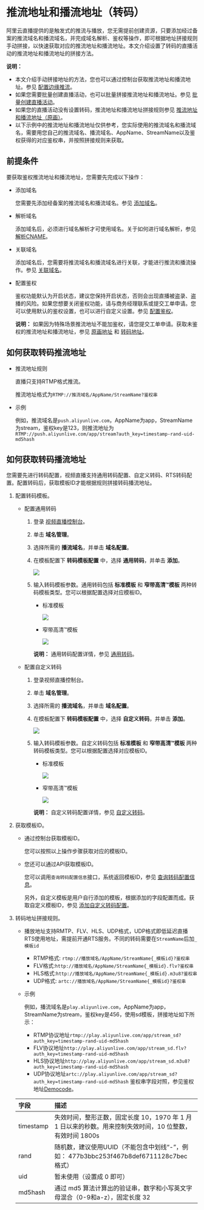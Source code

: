 # 推流地址和播流地址（转码）

阿里云直播提供的是触发式的推流与播放，您无需提前创建资源，只要添加经过备案的推流域名和播流域名，并完成域名解析、鉴权等操作，即可根据地址拼接规则手动拼接，以快速获取对应的推流地址和播流地址。本文介绍设置了转码的直播活动的推流地址和播流地址的拼接方法。

**说明：**

-   本文介绍手动拼接地址的方法，您也可以通过控制台获取推流地址和播流地址。参见 [配置边缘推流](/cn.zh-CN/用户指南/推播流配置/配置边缘推流.md)。
-   如果您需要批量创建直播活动，也可以批量拼接推流地址和播流地址。参见 [批量创建直播活动](/cn.zh-CN/用户指南/推播流配置/批量创建直播活动.md)。
-   如果您的直播活动没有设置转码，推流地址和播流地址拼接规则参见 [推流地址和播流地址（原画）](/cn.zh-CN/用户指南/推播流配置/推流地址和播流地址/推流地址与播流地址（原画）.md)。
-   以下示例中的推流地址和播流地址仅供参考，您实际使用的推流域名和播流域名，需要用您自己的推流域名、播流域名、AppName、StreamName以及鉴权获得的对应鉴权串，并按照拼接规则来获取。

## 前提条件

要获取鉴权推流地址和播流地址，您需要先完成以下操作：

-   添加域名

    您需要先添加经备案的推流域名和播流域名。参见 [添加域名](/cn.zh-CN/用户指南/域名管理/管理域名/添加域名.md)。

-   解析域名

    添加域名后，必须进行域名解析才可使用域名。关于如何进行域名解析，参见 [解析CNAME](/cn.zh-CN/用户指南/域名管理/解析CNAME.md)。

-   关联域名

    添加域名后，您需要将推流域名和播流域名进行关联，才能进行推流和播流操作。参见 [关联域名](/cn.zh-CN/用户指南/域名管理/管理域名/关联域名.md)。

-   配置鉴权

    鉴权功能默认为开启状态，建议您保持开启状态，否则会出现直播被盗录、盗播的风险。如果您想要关闭鉴权功能，请与商务经理联系或提交工单申请。您可以使用默认的鉴权设置，也可以进行自定义设置。参见 [配置鉴权](/cn.zh-CN/用户指南/域名管理/访问控制/配置鉴权.md)。

    **说明：** 如果因为特殊场景推流地址不能加鉴权，请您提交工单申请。获取未鉴权的推流地址和播流地址，参见 [原画地址](/cn.zh-CN/用户指南/推播流配置/推流地址和播流地址（未鉴权）/推流地址和播流地址（原画）.md) 和 [转码地址](/cn.zh-CN/用户指南/推播流配置/推流地址和播流地址（未鉴权）/推流地址和播流地址（转码）.md)。


## 如何获取转码推流地址

-   推流地址规则

    直播只支持RTMP格式推流。

    推流地址格式为`RTMP://推流域名/AppName/StreamName?鉴权串`

-   示例

    例如，推流域名是`push.aliyunlive.com`，AppName为app，StreamName为stream，鉴权key是123，则推流地址为`RTMP://push.aliyunlive.com/app/stream?auth_key=timestamp-rand-uid-md5hash`


## 如何获取转码播流地址

您需要先进行转码配置，视频直播支持通用转码配置、自定义转码、RTS转码配置。配置转码后，获取模板ID才能根据规则拼接转码播流地址。

1.  配置转码模板。
    -   配置通用转码
        1.  登录 [视频直播控制台](https://live.console.aliyun.com/?spm=5176.2020520001.aliyun_sidebar.aliyun_sidebar_live.22e14bd3E4Wfgc#/overview)。
        2.  单击 **域名管理**。
        3.  选择所需的 **播流域名**，并单击 **域名配置**。
        4.  在模板配置下 **转码模板配置** 中，选择 **通用转码**，并单击 **添加**。

            ![](https://static-aliyun-doc.oss-cn-hangzhou.aliyuncs.com/assets/img/zh-CN/2898400061/p37645.png)

        5.  输入转码模板参数。通用转码包括 **标准模板** 和 **窄带高清™模板** 两种转码模板类型。您可以根据配置选择对应模板ID。

            -   标准模板

                ![](https://static-aliyun-doc.oss-cn-hangzhou.aliyuncs.com/assets/img/zh-CN/3898400061/p32856.png)

            -   窄带高清™模板

                ![](https://static-aliyun-doc.oss-cn-hangzhou.aliyuncs.com/assets/img/zh-CN/6920500061/p32858.png)

            **说明：** 通用转码配置详情，参见 [通用转码](/cn.zh-CN/用户指南/转码管理/通用转码.md)。

    -   配置自定义转码
        1.  登录视频直播控制台。
        2.  单击 **域名管理**。
        3.  选择所需的 **播流域名**，并单击 **域名配置**。
        4.  在模板配置下 **转码模板配置** 中，选择 **自定义转码**，并单击 **添加**。

            ![](https://static-aliyun-doc.oss-cn-hangzhou.aliyuncs.com/assets/img/zh-CN/6920500061/p37646.png)

        5.  输入转码模板参数。自定义转码包括 **标准模板** 和 **窄带高清™模板** 两种转码模板类型。您可以根据配置选择对应模板ID。

            -   标准模板

                ![](https://static-aliyun-doc.oss-cn-hangzhou.aliyuncs.com/assets/img/zh-CN/6920500061/p32859.png)

            -   窄带高清™模板

                ![](https://static-aliyun-doc.oss-cn-hangzhou.aliyuncs.com/assets/img/zh-CN/6920500061/p32861.png)

            **说明：** 自定义转码配置详情，参见 [自定义转码](/cn.zh-CN/用户指南/转码管理/自定义转码.md)。

2.  获取模板ID。
    -   通过控制台获取模板ID。

        您可以按照以上操作步骤获取对应的模板ID。

    -   您还可以通过API获取模板ID。

        您可以调用`查询转码配置信息`接口，系统返回模板ID，参见 [查询转码配置信息](/cn.zh-CN/API参考/直播转码/DescribeLiveStreamTranscodeInfo.md)。

        另外，自定义模板是用户自行添加的模板，根据添加的字段配置而成。获取自定义模板ID，参见 [添加自定义转码配置](/cn.zh-CN/API参考/直播转码/AddCustomLiveStreamTranscode.md)。

3.  转码地址拼接规则。

    -   播放地址支持RMTP、FLV、HLS、UDP格式，UDP格式即低延迟直播RTS使用地址，需提前开通RTS服务。不同的转码需要在`StreamName`后加`_模板id`
        -   RTMP格式: `rtmp://播放域名/AppName/StreamName{_模板id}?鉴权串`
        -   FLV格式:`http://播放域名/AppName/StreamName{_模板id}.flv?鉴权串`
        -   HLS格式:`http://播放域名/AppName/StreamName{_模板id}.m3u8?鉴权串`
        -   UDP格式: `artc://播放域名/AppName/StreamName{_模板id}?鉴权串`
    -   示例

        例如，播流域名是`play.aliyunlive.com`，AppName为app，StreamName为stream，鉴权key是456，使用sd模板，拼接地址如下所示：

        -   RTMP协议地址`rtmp://play.aliyunlive.com/app/stream_sd?auth_key=timestamp-rand-uid-md5hash`
        -   FLV协议地址`http://play.aliyunlive.com/app/stream_sd.flv?auth_key=timestamp-rand-uid-md5hash`
        -   HLS协议地址`http://play.aliyunlive.com/app/stream_sd.m3u8?auth_key=timestamp-rand-uid-md5hash`
        -   UDP协议地址`artc://play.aliyunlive.com/app/stream_sd?auth_key=timestamp-rand-uid-md5hash`
    鉴权串字段对照，参见鉴权地址[Democode](/cn.zh-CN/最佳实践/直播安全/鉴权代码示例.md)。

    |字段|描述|
    |:-|:-|
    |timestamp|失效时间，整形正数，固定长度 10，1970 年 1 月 1 日以来的秒数。用来控制失效时间，10 位整数，有效时间 1800s|
    |rand|随机数，建议使用UUID（不能包含中划线“-”，例如： 477b3bbc253f467b8def6711128c7bec 格式）|
    |uid|暂未使用（设置成 0 即可）|
    |md5hash|通过 md5 算法计算出的验证串，数字和小写英文字母混合（0-9和a-z），固定长度 32|


